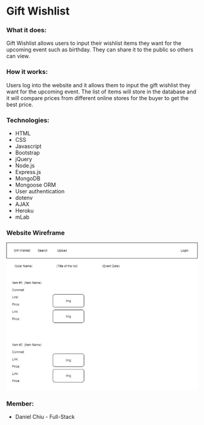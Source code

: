 # Gift Wishlist

### What it does:
Gift Wishlist allows users to input their wishlist items they want for the upcoming event such as birthday. They can share it to the public so others can view.

### How it works:
Users log into the website and it allows them to input the gift wishlist they want for the upcoming event. The list of items will store in the database and it will compare prices from different online stores for the buyer to get the best price.

### Technologies:
* HTML
* CSS
* Javascript
* Bootstrap
* jQuery
* Node.js
* Express.js
* MongoDB
* Mongoose ORM
* User authentication
* dotenv
* AJAX
* Heroku
* mLab

### Website Wireframe

![alt](./assets/img/gift_wishlist.jpg)


### Member:
* Daniel Chiu - Full-Stack
